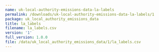 ```yaml
---
name: uk-local-authority-emissions-data-la-labels
permalink: /downloads/uk-local-authority-emissions-data-la-labels/1
package: uk_local_authority_emissions_data
title: la_labels
filename: la_labels.csv
version: '1'
full_version: 1.0.0
file: /data/uk_local_authority_emissions_data/1/la_labels.csv
---
```

